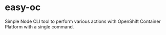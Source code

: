 # easy-oc

Simple Node CLI tool to perform various actions with OpenShift Container Platform with a single command.